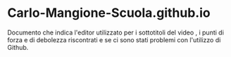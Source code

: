 # Carlo-Mangione-Scuola.github.io
Documento che indica l'editor utilizzato per i sottotitoli del video , i punti di forza e di debolezza riscontrati e se ci sono stati problemi con l'utilizzo di Github.
